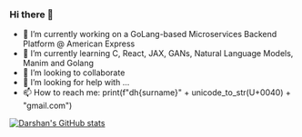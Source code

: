 ### Hi there 👋

<!--
**D-hash-code/D-hash-code** is a ✨ _special_ ✨ repository because its `README.md` (this file) appears on your GitHub profile.

Here are some ideas to get you started:

- 🔭 I’m currently working on ...
- 🌱 I’m currently learning ...
- 👯 I’m looking to collaborate on ...
- 🤔 I’m looking for help with ...
- 💬 Ask me about ...
- 📫 How to reach me: ...
- 😄 Pronouns: ...
- ⚡ Fun fact: ...
-->
- 🔭 I’m currently working on a GoLang-based Microservices Backend Platform @ American Express
- 🌱 I’m currently learning C, React, JAX, GANs, Natural Language Models, Manim and Golang
- 👯 I’m looking to collaborate
- 🤔 I’m looking for help with ...
- 📫 How to reach me: print(f"dh{surname}" + unicode_to_str(U+0040) + "gmail.com")


[![Darshan's GitHub stats](https://github-readme-stats.vercel.app/api?username=D-hash-code)](https://github.com/D-hash-code/github-readme-stats)
